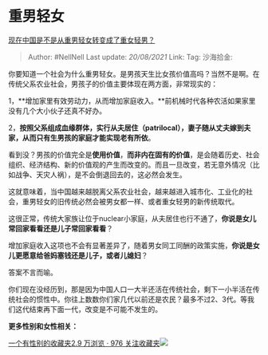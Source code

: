 # 重男轻女
[现在中国是不是从重男轻女转变成了重女轻男？](https://www.zhihu.com/question/300603425/answer/600460754)

> Author: #NellNell
> Last update: *20/08/2021*
> Link:
> Tag:
> 沙海拾金:

你要知道一个社会为什么重男轻女。是男孩天生比女孩价值高吗？当然不是啊。在传统父系农业社会，男孩子的价值主要体现在两方面，非常现实的：

1，**增加家里有效劳动力，从而增加家庭收入。**前机械时代各种农活如果家里没有几个大小伙子还真不好办。

2，**按照父系组成血缘群体，实行从夫居住（patrilocal），妻子随从丈夫嫁到夫家，从而只有生男孩的家庭才能实现老有所依**。

看到没？男孩的价值完全是**使用价值**，**而非内在固有的价值**，是会随着历史、社会组织、经济结构、新的价值观的产生而改变的。而且一旦改变，若无意外情况（比如战争、天灾人祸），是不会倒退回去的，这必然会发生。

这就意味着，当中国越来越脱离父系农业社会，越来越进入城市化、工业化的社会，重男轻女的旧传统必然会被男女都一样、或者重女轻男的新传统取代。

这很正常，传统大家族让位于nuclear小家庭，从夫居住也行不通了，**你说是女儿常回家看看还是儿子常回家看看**？

增加家庭收入这项也不会有显著差异了，随着男女同工同酬的政策实施，**你说是女儿更愿意给爸妈塞钱还是儿子，或者儿媳妇**？

答案不言而喻。

你们现在没经历到，那是因为中国人口一大半还活在传统社会，剩下一小半活在传统社会的惯性中。你往上数数你们家几代以前还是农民？最多不过2、3代。等我们这代结束再下面一代，改变是不可能不发生的。

**更多性别和女性相关：**

[一个有性别的收藏夹2.9 万浏览 · 976 关注收藏夹![](https://pic2.zhimg.com/80/v2-b2918ef3f9c19572ba524ac59316a917_1440w.png)](https://www.zhihu.com/collection/326955627)

